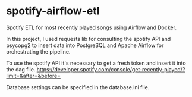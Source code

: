 # spotify-airflow-etl
Spotify ETL for most recently played songs using Airflow and Docker.

In this project, I used requests lib for consulting the spotify API and psycopg2 to insert data into PostgreSQL and Apache Airflow for orchestrating the pipeline.

To use the spotify API it's necessary to get a fresh token and insert it into the dag file.
https://developer.spotify.com/console/get-recently-played/?limit=&after=&before=

Database settings can be specified in the database.ini file.
